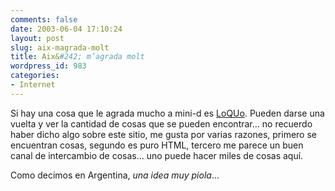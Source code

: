 ```yaml
---
comments: false
date: 2003-06-04 17:10:24
layout: post
slug: aix-magrada-molt
title: Aix&#242; m’agrada molt
wordpress_id: 983
categories:
- Internet
---
```


Si hay una cosa que le agrada mucho a mini-d es [LoQUo](http://www.loquo.com/catala/). Pueden darse una vuelta y ver la cantidad de cosas que se pueden encontrar… no recuerdo haber dicho algo sobre este sitio, me gusta  por varias razones, primero se encuentran cosas, segundo es puro HTML, tercero me parece un buen canal de intercambio de cosas… uno puede hacer miles de cosas aquí.





Como decimos en Argentina, _una idea muy piola_…




 
